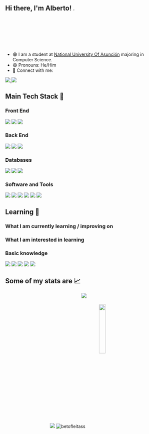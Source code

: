 ## Hi there, I'm Alberto! <a><img src="https://media.giphy.com/media/hvRJCLFzcasrR4ia7z/giphy.gif" width="3%"></a> 

- 😁 I am a student at [National University Of Asunción](https://www.una.py/english) majoring in Computer Science. 
- 😄 Pronouns: He/Him
- 💬 Connect with me: 
<p>
  <a href="https://www.linkedin.com/in/fleitas-alberto/"> <img src="https://img.shields.io/badge/Alberto Fleitas-%230077B5.svg?&style=flat&logo=linkedin&logoColor=white" /> <a/>
  <a> <img src="https://img.shields.io/badge/-betofleitascarduspy@gmail.com-c14438?style=flat&logo=Gmail&logoColor=white&link=mailto:betofleitascarduspy@gmail.com)](mailto:betofleitascarduspy@gmail.com)"/> </a>
</p>

## Main Tech Stack :rocket:

### Front End
  <p align="left">
    <a> <img src="https://img.shields.io/badge/HTML5-E34F26?style=flat&logo=html5&logoColor=white "/><a/> 
    <a> <img src="https://img.shields.io/badge/CSS3-1572B6?style=flat&logo=css3&logoColor=white" /> <a/>
    <a> <img src="https://img.shields.io/badge/Bootstrap-563D7C?style=flat&logo=bootstrap&logoColor=white" /> <a/>
  </p>
      
### Back End 
  <p align="left">
    <a> <img src="https://img.shields.io/badge/Python-FFD43B?style=flat&logo=python&logoColor=blue" /> <a/> 
    <a> <img src="https://custom-icon-badges.demolab.com/badge/SQL-025E8C.svg?logo=database&logoColor=white" /> <a/>
    <a> <img src="https://img.shields.io/badge/Django-092E20?style=flat&logo=django&logoColor=green" /> <a/>
  </p>

### Databases
<p>
  <a> <img src="https://img.shields.io/badge/MySQL-005C84?style=flat&logo=mysql&logoColor=white" /> <a/>
  <a> <img src="https://img.shields.io/badge/PostgreSQL-316192?style=flat&logo=postgresql&logoColor=white" /> <a/>
  <a> <img src="https://img.shields.io/badge/SQLite-07405E?style=flat&logo=sqlite&logoColor=white" /> <a/>
</p>

### Software and Tools
<p>
  <a> <img src="https://img.shields.io/badge/Linux-FCC624?style=flat&logo=linux&logoColor=black" /> <a/>
  <a> <img src="https://img.shields.io/badge/Windows-0078D6?style=flat&logo=windows&logoColor=white" /> <a/>
  <a> <img src="https://img.shields.io/badge/GitHub-100000?style=flat&logo=github&logoColor=white" /> <a/>
  <a> <img src="https://img.shields.io/badge/Git-ff7416?style=flat&logo=git&logoColor=white" /> <a/>
  <a> <img src="https://img.shields.io/badge/VSCode-0078D4?style=flat&logo=visual%20studio%20code&logoColor=white" /> <a/>
  <a> <img src="https://img.shields.io/badge/Jira-0052CC?style=flat&logo=Jira&logoColor=white" /> <a/>
</p>

## Learning 🌱
    
### What I am currently learning / improving on

### What I am interested in learning

### Basic knowledge
<p>
  <a> <img src="https://img.shields.io/badge/Anaconda-%2344A833.svg?style=flat&logo=anaconda&logoColor=white" /> </a>
  <a> <img src="https://img.shields.io/badge/c-%2300599C.svg?style=flat&logo=c&logoColor=white" /> </a>
  <a> <img src="https://img.shields.io/badge/Java-%23ED8B00.svg?style=flat&logo=java&logoColor=white" /> </a>
  <a> <img src="https://img.shields.io/badge/Oracle-F80000?style=flat&logo=Oracle&logoColor=white" /> </a>
  <a> <img src="https://img.shields.io/badge/PLSQL-F80000?style=flat&logo=oracle&logoColor=white" /> </a>
</p>

## Some of my stats are 📈
<div align='center'>
  <a> <img src="https://github-readme-stats.vercel.app/api/top-langs/?username=betofleitass&layout=compact&show_icons=true&theme=tokyonight" /> <a/> 
  <br></br>
  <a> <img src="https://github-readme-stats.vercel.app/api?username=betofleitass&show_icons=true&theme=tokyonight" /> <a/>
  </a>
  <a> <img src="https://github-readme-streak-stats.herokuapp.com/?user=betofleitass&theme=tokyonight&show_icons=true" alt="betofleitass" /> <a/>
  <a> <img align="center" src="https://media2.giphy.com/media/cmCEsJZHYBPels360q/giphy.gif" width="20%"> </a>
</div>
